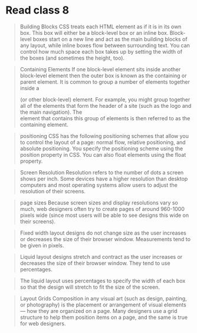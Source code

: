 # Read class 8


> Building Blocks
CSS treats each HTML element as if it is in its
own box. This box will either be a block-level
box or an inline box.
Block-level boxes start on a new line and act as the main building blocks
of any layout, while inline boxes flow between surrounding text. You can
control how much space each box takes up by setting the width of the
boxes (and sometimes the height, too). 


> Containing Elements
If one block-level element sits inside another
block-level element then the outer box is
known as the containing or parent element.
It is common to group a number of elements together inside a <div>
(or other block-level) element. For example, you might group together
all of the elements that form the header of a site (such as the logo and
the main navigation). The <div> element that contains this group of
elements is then referred to as the containing element.

> positioning
CSS has the following positioning schemes that allow you to control
the layout of a page: normal flow, relative positioning, and absolute
positioning. You specify the positioning scheme using the position
property in CSS. You can also float elements using the float property.

>Screen Resolution
 Resolution refers to the number of dots a screen shows per inch. Some
devices have a higher resolution than desktop computers and most
operating systems allow users to adjust the resolution of their screens.

>page sizes
 Because screen sizes and display resolutions vary so much, web
  designers often try to create pages of around 960-1000 pixels wide
  (since most users will be able to see designs this wide on their screens).


> Fixed width layout designs do not change size as the
user increases or decreases the size of their browser window.
Measurements tend to be given in pixels.

> Liquid layout designs stretch and contract as the user increases
or decreases the size of their browser window. They tend to use percentages.

> The liquid layout uses percentages to specify the width of each box so that the design
will stretch to fit the size of the screen.

> Layout Grids
Composition in any visual art (such as design, painting, or photography)
is the placement or arrangement of visual elements — how they are
organized on a page. Many designers use a grid structure to help them
position items on a page, and the same is true for web designers.


